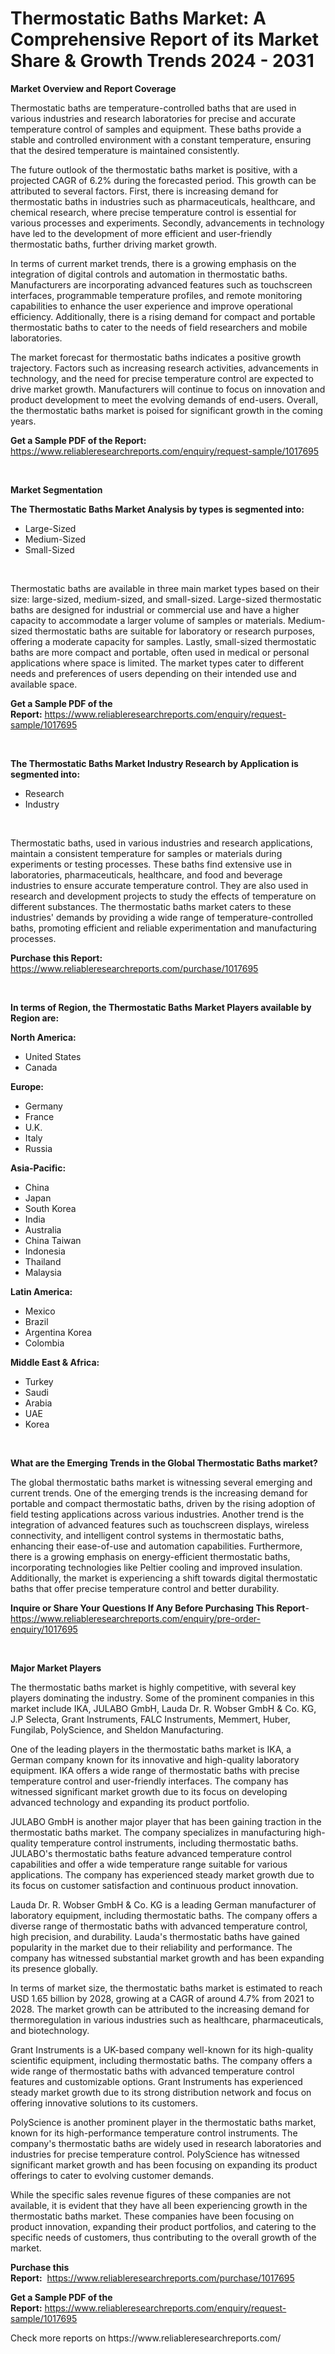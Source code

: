 <p><h1>Thermostatic Baths Market: A Comprehensive Report of its Market Share & Growth Trends 2024 - 2031</h1></p><p><strong>Market Overview and Report Coverage</strong></p>
<p><p>Thermostatic baths are temperature-controlled baths that are used in various industries and research laboratories for precise and accurate temperature control of samples and equipment. These baths provide a stable and controlled environment with a constant temperature, ensuring that the desired temperature is maintained consistently.</p><p>The future outlook of the thermostatic baths market is positive, with a projected CAGR of 6.2% during the forecasted period. This growth can be attributed to several factors. First, there is increasing demand for thermostatic baths in industries such as pharmaceuticals, healthcare, and chemical research, where precise temperature control is essential for various processes and experiments. Secondly, advancements in technology have led to the development of more efficient and user-friendly thermostatic baths, further driving market growth.</p><p>In terms of current market trends, there is a growing emphasis on the integration of digital controls and automation in thermostatic baths. Manufacturers are incorporating advanced features such as touchscreen interfaces, programmable temperature profiles, and remote monitoring capabilities to enhance the user experience and improve operational efficiency. Additionally, there is a rising demand for compact and portable thermostatic baths to cater to the needs of field researchers and mobile laboratories.</p><p>The market forecast for thermostatic baths indicates a positive growth trajectory. Factors such as increasing research activities, advancements in technology, and the need for precise temperature control are expected to drive market growth. Manufacturers will continue to focus on innovation and product development to meet the evolving demands of end-users. Overall, the thermostatic baths market is poised for significant growth in the coming years.</p></p>
<p><strong>Get a Sample PDF of the Report:</strong> <a href="https://www.reliableresearchreports.com/enquiry/request-sample/1017695">https://www.reliableresearchreports.com/enquiry/request-sample/1017695</a></p>
<p>&nbsp;</p>
<p><strong>Market Segmentation</strong></p>
<p><strong>The Thermostatic Baths Market Analysis by types is segmented into:</strong></p>
<p><ul><li>Large-Sized</li><li>Medium-Sized</li><li>Small-Sized</li></ul></p>
<p>&nbsp;</p>
<p><p>Thermostatic baths are available in three main market types based on their size: large-sized, medium-sized, and small-sized. Large-sized thermostatic baths are designed for industrial or commercial use and have a higher capacity to accommodate a larger volume of samples or materials. Medium-sized thermostatic baths are suitable for laboratory or research purposes, offering a moderate capacity for samples. Lastly, small-sized thermostatic baths are more compact and portable, often used in medical or personal applications where space is limited. The market types cater to different needs and preferences of users depending on their intended use and available space.</p></p>
<p><strong>Get a Sample PDF of the Report:</strong>&nbsp;<a href="https://www.reliableresearchreports.com/enquiry/request-sample/1017695">https://www.reliableresearchreports.com/enquiry/request-sample/1017695</a></p>
<p>&nbsp;</p>
<p><strong>The Thermostatic Baths Market Industry Research by Application is segmented into:</strong></p>
<p><ul><li>Research</li><li>Industry</li></ul></p>
<p>&nbsp;</p>
<p><p>Thermostatic baths, used in various industries and research applications, maintain a consistent temperature for samples or materials during experiments or testing processes. These baths find extensive use in laboratories, pharmaceuticals, healthcare, and food and beverage industries to ensure accurate temperature control. They are also used in research and development projects to study the effects of temperature on different substances. The thermostatic baths market caters to these industries' demands by providing a wide range of temperature-controlled baths, promoting efficient and reliable experimentation and manufacturing processes.</p></p>
<p><strong>Purchase this Report:</strong>&nbsp; <a href="https://www.reliableresearchreports.com/purchase/1017695">https://www.reliableresearchreports.com/purchase/1017695</a></p>
<p>&nbsp;</p>
<p><strong>In terms of Region, the Thermostatic Baths Market Players available by Region are:</strong></p>
<p>
    <p> <strong> North America: </strong>
        <ul>
            <li>United States</li>
            <li>Canada</li>
        </ul>
        </p> 
    <p> <strong> Europe: </strong>
        <ul>
            <li>Germany</li>
            <li>France</li>
            <li>U.K.</li>
            <li>Italy</li>
            <li>Russia</li>
        </ul>
        </p> 
    <p> <strong> Asia-Pacific: </strong>
        <ul>
            <li>China</li>
            <li>Japan</li>
            <li>South Korea</li>
            <li>India</li>
            <li>Australia</li>
            <li>China Taiwan</li>
            <li>Indonesia</li>
            <li>Thailand</li>
            <li>Malaysia</li>
        </ul>
        </p> 
    <p> <strong> Latin America: </strong>
        <ul>
            <li>Mexico</li>
            <li>Brazil</li>
            <li>Argentina Korea</li>
            <li>Colombia</li>
        </ul>
        </p> 
    <p> <strong> Middle East & Africa: </strong>
        <ul>
            <li>Turkey</li>
            <li>Saudi</li>
            <li>Arabia</li>
            <li>UAE</li>
            <li>Korea</li>
        </ul>
    </p>
    </p>
<p>&nbsp;</p>
<p><strong>What are the Emerging Trends in the Global Thermostatic Baths market?</strong></p>
<p><p>The global thermostatic baths market is witnessing several emerging and current trends. One of the emerging trends is the increasing demand for portable and compact thermostatic baths, driven by the rising adoption of field testing applications across various industries. Another trend is the integration of advanced features such as touchscreen displays, wireless connectivity, and intelligent control systems in thermostatic baths, enhancing their ease-of-use and automation capabilities. Furthermore, there is a growing emphasis on energy-efficient thermostatic baths, incorporating technologies like Peltier cooling and improved insulation. Additionally, the market is experiencing a shift towards digital thermostatic baths that offer precise temperature control and better durability.</p></p>
<p><strong>Inquire or Share Your Questions If Any Before Purchasing This Report</strong>- <a href="https://www.reliableresearchreports.com/enquiry/pre-order-enquiry/1017695">https://www.reliableresearchreports.com/enquiry/pre-order-enquiry/1017695</a></p>
<p>&nbsp;</p>
<p><strong>Major Market Players</strong></p>
<p><p>The thermostatic baths market is highly competitive, with several key players dominating the industry. Some of the prominent companies in this market include IKA, JULABO GmbH, Lauda Dr. R. Wobser GmbH & Co. KG, J.P Selecta, Grant Instruments, FALC Instruments, Memmert, Huber, Fungilab, PolyScience, and Sheldon Manufacturing.</p><p>One of the leading players in the thermostatic baths market is IKA, a German company known for its innovative and high-quality laboratory equipment. IKA offers a wide range of thermostatic baths with precise temperature control and user-friendly interfaces. The company has witnessed significant market growth due to its focus on developing advanced technology and expanding its product portfolio.</p><p>JULABO GmbH is another major player that has been gaining traction in the thermostatic baths market. The company specializes in manufacturing high-quality temperature control instruments, including thermostatic baths. JULABO's thermostatic baths feature advanced temperature control capabilities and offer a wide temperature range suitable for various applications. The company has experienced steady market growth due to its focus on customer satisfaction and continuous product innovation.</p><p>Lauda Dr. R. Wobser GmbH & Co. KG is a leading German manufacturer of laboratory equipment, including thermostatic baths. The company offers a diverse range of thermostatic baths with advanced temperature control, high precision, and durability. Lauda's thermostatic baths have gained popularity in the market due to their reliability and performance. The company has witnessed substantial market growth and has been expanding its presence globally.</p><p>In terms of market size, the thermostatic baths market is estimated to reach USD 1.65 billion by 2028, growing at a CAGR of around 4.7% from 2021 to 2028. The market growth can be attributed to the increasing demand for thermoregulation in various industries such as healthcare, pharmaceuticals, and biotechnology.</p><p>Grant Instruments is a UK-based company well-known for its high-quality scientific equipment, including thermostatic baths. The company offers a wide range of thermostatic baths with advanced temperature control features and customizable options. Grant Instruments has experienced steady market growth due to its strong distribution network and focus on offering innovative solutions to its customers.</p><p>PolyScience is another prominent player in the thermostatic baths market, known for its high-performance temperature control instruments. The company's thermostatic baths are widely used in research laboratories and industries for precise temperature control. PolyScience has witnessed significant market growth and has been focusing on expanding its product offerings to cater to evolving customer demands.</p><p>While the specific sales revenue figures of these companies are not available, it is evident that they have all been experiencing growth in the thermostatic baths market. These companies have been focusing on product innovation, expanding their product portfolios, and catering to the specific needs of customers, thus contributing to the overall growth of the market.</p></p>
<p><strong>Purchase this Report:</strong>&nbsp;&nbsp;<a href="https://www.reliableresearchreports.com/purchase/1017695">https://www.reliableresearchreports.com/purchase/1017695</a></p>
<p></p>
<p><strong>Get a Sample PDF of the Report:</strong>&nbsp;<a href="https://www.reliableresearchreports.com/enquiry/request-sample/1017695">https://www.reliableresearchreports.com/enquiry/request-sample/1017695</a></p>
<p>Check more reports on https://www.reliableresearchreports.com/</p>